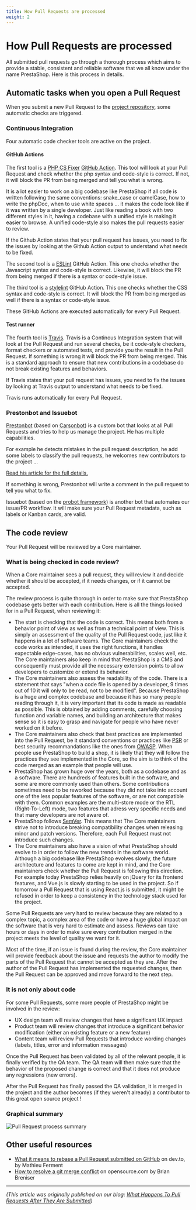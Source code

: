 ```yaml
---
title: How Pull Requests are processed
weight: 2
---
```


# How Pull Requests are processed

All submitted pull requests go through a thorough process which aims to provide a stable, consistent and reliable software that we all know under the name PrestaShop. Here is this process in details.

## Automatic tasks when you open a Pull Request

When you submit a new Pull Request to the [project repository](https://github.com/PrestaShop/PrestaShop), some automatic checks are triggered.

### Continuous Integration

Four automatic code checker tools are active on the project.

#### GitHub Actions

The first tool is a [PHP CS Fixer](https://github.com/FriendsOfPHP/PHP-CS-Fixer) [GitHub Action](https://github.com/features/actions). This tool will look at your Pull Request and check whether the php syntax and code-style is correct. If not, it will block the PR from being merged and tell you what is wrong.

It is a lot easier to work on a big codebase like PrestaShop if all code is written following the same conventions: snake_case or camelCase, how to write the phpDoc, when to use white spaces ... it makes the code look like if it was written by a single developer.
Just like reading a book with two different styles in it, having a codebase with a unified style is making it easier to browse. A unified code-style also makes the pull requests easier to review.

If the Github Action states that your pull request has issues, you need to fix the issues by looking at the Github Action output to understand what needs to be fixed.

The second tool is a [ESLint](https://eslint.org/) GitHub Action. This one checks whether the Javascript syntax and code-style is correct. Likewise, it will block the PR from being merged if there is a syntax or code-style issue.

The third tool is a [stylelint](https://stylelint.io/) GitHub Action. This one checks whether the CSS syntax and code-style is correct. It will block the PR from being merged as well if there is a syntax or code-style issue.

These GitHub Actions are executed automatically for every Pull Request.

#### Test runner

The fourth tool is [Travis](https://travis-ci.org/). Travis is a Continous Integration system that will look at the Pull Request and run several checks, be it code-style checkers, format checkers or automated tests, and provide you the result in the Pull Request. If something is wrong it will block the PR from being merged. This is a standard approach to ensure that new contributions in a codebase do not break existing features and behaviors.

If Travis states that your pull request has issues, you need to fix the issues by looking at Travis output to understand what needs to be fixed.

Travis runs automatically for every Pull Request.

### Prestonbot and Issuebot

[Prestonbot](https://github.com/PrestaShop/prestonbot) (based on [Carsonbot](https://github.com/carsonbot/carsonbot)) is a custom bot that looks at all Pull Requests and tries to help us manage the project. He has multiple capabilities.

For example he detects mistakes in the pull request description, he add some labels to classify the pull requests, he welcomes new contributors to the project ...

[Read his article for the full details.](https://build.prestashop.com/news/prestonbot-reaches-stable-version/)

If something is wrong, Prestonbot will write a comment in the pull request to tell you what to fix.

Issuebot (based on the [probot framework](https://github.com/probot/probot)) is another bot that automates our issue/PR workflow. It will make sure your Pull Request metadata, such as labels or Kanban cards, are valid.

## The code review

Your Pull Request will be reviewed by a Core maintainer.

### What is being checked in code review?

When a Core maintainer sees a pull request, they will review it and decide whether it should be accepted, if it needs changes, or if it cannot be accepted.

The review process is quite thorough in order to make sure that PrestaShop codebase gets better with each contribution. Here is all the things looked for in a Pull Request, when reviewing it:

- The start is checking that the code is correct. This means both from a behavior point of view as well as from a technical point of view. This is simply an assessment of the quality of the Pull Request code, just like it happens in a lot of software teams. The Core maintainers check the code works as intended, it uses the right functions, it handles expectable edge-cases, has no obvious vulnerabilities, scales well, etc. The Core maintainers also keep in mind that PrestaShop is a CMS and consequently must provide all the necessary extension points to allow developers to customize or extend its behavior.
- The Core maintainers also assess the readability of the code. There is a statement that says "when a code file is opened by a developer, 9 times out of 10 it will only to be read, not to be modified". Because PrestaShop is a huge and complex codebase and because it has so many people reading through it, it is very important that its code is made as readable as possible. This is obtained by adding comments, carefully choosing function and variable names, and building an architecture that makes sense so it is easy to grasp and navigate for people who have never worked on it before.
- The Core maintainers also check that best practices are implemented into the Pull Request, be it standard conventions or practices like [PSR](https://www.php-fig.org/psr/) or best security recommandations like the ones from [OWASP](https://www.owasp.org/). When people use PrestaShop to build a shop, it is likely that they will follow the practices they see implemented in the Core, so the aim is to think of the code merged as an example that people will use.
- PrestaShop has grown huge over the years, both as a codebase and as a software. There are hundreds of features built in the software, and some are more commonly used than others. Some contributions sometimes need to be reworked because they did not take into account one of the less popular features of the software, or are not compatible with them. Common examples are the multi-store mode or the RTL (Right-To-Left) mode, two features that adress very specific needs and that many developers are not aware of.
- PrestaShop follows [SemVer](https://semver.org/). This means that The Core maintainers strive not to introduce breaking compatibility changes when releasing minor and patch versions. Therefore, each Pull Request must not introduce such changes.
- The Core maintainers also have a vision of what PrestaShop should evolve to in order to follow the new trends in the software world. Although a big codebase like PrestaShop evolves slowly, the future architecture and features to come are kept in mind, and the Core maintainers check whether the Pull Request is following this direction. For example today PrestaShop relies heavily on jQuery for its frontend features, and Vue.js is slowly starting to be used in the project. So if tomorrow a Pull Request that is using React.js is submitted, it might be refused in order to keep a consistency in the technology stack used for the project.

Some Pull Requests are very hard to review because they are related to a complex topic, a complex area of the code or have a huge global impact on the software that is very hard to estimate and assess. Reviews can take hours or days in order to make sure every contribution merged in the project meets the level of quality we want for it.

Most of the time, if an issue is found during the review, the Core maintainer will provide feedback about the issue and requests the author to modify the parts of the Pull Request that cannot be accepted as they are. After the author of the Pull Request has implemented the requested changes, then the Pull Request can be approved and move forward to the next step.

### It is not only about code

For some Pull Requests, some more people of PrestaShop might be involved in the review:

- UX design team will review changes that have a significant UX impact 
- Product team will review changes that introduce a significant behavior modification (either an existing feature or a new feature)
- Content team will review Pull Requests that introduce wording changes (labels, titles, error and information messages)

Once the Pull Request has been validated by all of the relevant people, it is finally verified by the QA team. The QA team will then make sure that the behavior of the proposed change is correct and that it does not produce any regressions (new errors).

After the Pull Request has finally passed the QA validation, it is merged in the project and the author becomes (if they weren't already) a contributor to this great open source project !

### Graphical summary

![Pull Request process summary](../../img/pull-request-process.png)


## Other useful resources

- [What it means to rebase a Pull Request submitted on GitHub](https://dev.to/mathieuks/what-it-means-to-rebase-a-pull-request-submitted-on-github-5717) on dev.to, by Mathieu Ferment
- [How to resolve a git merge conflict](https://opensource.com/article/20/4/git-merge-conflict) on opensource.com by Brian Breniser

---

_(This article was originally published on our blog: [What Happens To Pull Requests After They Are Submitted](https://build.prestashop.com/news/the-review-process/))_
